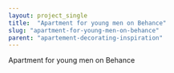 ```yaml
---
layout: project_single
title:  "Apartment for young men on Behance"
slug: "apartment-for-young-men-on-behance"
parent: "apartement-decorating-inspiration"
---
```

Apartment for young men on Behance